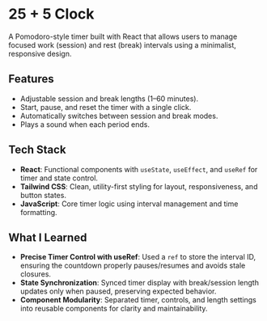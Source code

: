 # 25 + 5 Clock

A Pomodoro-style timer built with React that allows users to manage focused work (session) and rest (break) intervals using a minimalist, responsive design.

## Features

* Adjustable session and break lengths (1–60 minutes).
* Start, pause, and reset the timer with a single click.
* Automatically switches between session and break modes.
* Plays a sound when each period ends.

## Tech Stack

* **React**: Functional components with `useState`, `useEffect`, and `useRef` for timer and state control.
* **Tailwind CSS**: Clean, utility-first styling for layout, responsiveness, and button states.
* **JavaScript**: Core timer logic using interval management and time formatting.

## What I Learned

* **Precise Timer Control with useRef**: Used a `ref` to store the interval ID, ensuring the countdown properly pauses/resumes and avoids stale closures.
* **State Synchronization**: Synced timer display with break/session length updates only when paused, preserving expected behavior.
* **Component Modularity**: Separated timer, controls, and length settings into reusable components for clarity and maintainability.